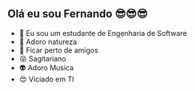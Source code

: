 ## Olá eu sou Fernando 😎😎😎

- 🔭 Eu sou um estudante de Engenharia de Software
- 🌱 Adoro natureza
- 👯 Ficar perto de amigos
- 😝 Sagitariano
- 👽 Adoro Musica
- 😍 Viciado em TI
